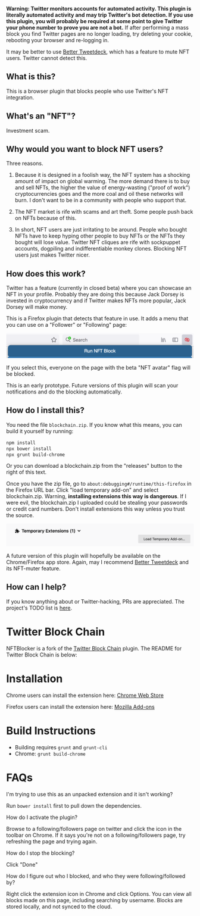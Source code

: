 **Warning: Twitter monitors accounts for automated activity. This plugin is literally automated activity and may trip Twitter's bot detection. If you use this plugin, you will probably be required at some point to give Twitter your phone number to prove you are not a bot.** If after performing a mass block you find Twitter pages are no longer loading, try deleting your cookie, rebooting your browser and re-logging in.

It may be better to use [Better Tweetdeck](https://better.tw/), which has a feature to mute NFT users. Twitter cannot detect this.

## What is this?

This is a browser plugin that blocks people who use Twitter's NFT integration.

## What's an "NFT"?

Investment scam.

## Why would you want to block NFT users?

Three reasons.

1. Because it is designed in a foolish way, the NFT system has a shocking amount of impact on global warming. The more demand there is to buy and sell NFTs, the higher the value of energy-wasting ("proof of work") cryptocurrencies goes and the more coal and oil these networks will burn. I don't want to be in a community with people who support that.

2. The NFT market is rife with scams and art theft. Some people push back on NFTs because of this.

3. In short, NFT users are just irritating to be around. People who bought NFTs have to keep hyping other people to buy NFTs or the NFTs they bought will lose value. Twitter NFT cliques are rife with sockpuppet accounts, dogpiling and indifferentiable monkey clones. Blocking NFT users just makes Twitter nicer.

## How does this work?

Twitter has a feature (currently in closed beta) where you can showcase an NFT in your profile. Probably they are doing this because Jack Dorsey is invested in cryptocurrency and if Twitter makes NFTs more popular, Jack Dorsey will make money.

This is a Firefox plugin that detects that feature in use. It adds a menu that you can use on a "Follower" or "Following" page:

![Picture of menu](howto.png)

If you select this, everyone on the page with the beta "NFT avatar" flag will be blocked.

This is an early prototype. Future versions of this plugin will scan your notifications and do the blocking automatically.

## How do I install this?

You need the file `blockchain.zip`. If you know what this means, you can build it yourself by running:

	npm install
	npx bower install
	npx grunt build-chrome

Or you can download a blockchain.zip from the "releases" button to the right of this text.

Once you have the zip file, go to `about:debugging#/runtime/this-firefox` in the Firefox URL bar. Click "load temporary add-on" and select blockchain.zip. Warning, **installing extensions this way is dangerous**. If I were evil, the blockchain.zip I uploaded could be stealing your passwords or credit card numbers. Don't install extensions this way unless you trust the source.

![Picture of installation button](install.png)

A future version of this plugin will hopefully be available on the Chrome/Firefox app store. Again, may I recommend [Better Tweetdeck](https://better.tw/) and its NFT-muter feature.

## How can I help?

If you know anything about or Twitter-hacking, PRs are appreciated. The project's TODO list is [here](PLAN.md).

# Twitter Block Chain

NFTBlocker is a fork of the [Twitter Block Chain](https://github.com/ceceradio/twitter-block-chain) plugin. The README for Twitter Block Chain is below:

# Installation

Chrome users can install the extension here: [Chrome Web Store](https://chrome.google.com/webstore/detail/twitter-block-chain/dkkfampndkdnjffkleokegfnibnnjfah?hl=en)

Firefox users can install the extension here: [Mozilla Add-ons](https://addons.mozilla.org/en-US/firefox/addon/twitter-block-chain/)

# Build Instructions

* Building requires `grunt` and `grunt-cli`
* Chrome: `grunt build-chrome`

# FAQs 

I'm trying to use this as an unpacked extension and it isn't working?

Run `bower install` first to pull down the dependencies.

How do I activate the plugin?

Browse to a following/followers page on twitter and click the icon in the 
toolbar on Chrome. If it says you're not on a following/followers page, try 
refreshing the page and trying again.

How do I stop the blocking?

Click "Done"

How do I figure out who I blocked, and who they were following/followed by?

Right click the extension icon in Chrome and click Options. You can view all 
blocks made on this page, including searching by username. Blocks are stored 
locally, and not synced to the cloud.
